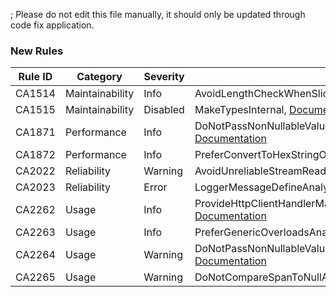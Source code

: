 ; Please do not edit this file manually, it should only be updated through code fix application.

### New Rules

Rule ID | Category | Severity | Notes
--------|----------|----------|-------
CA1514 | Maintainability | Info | AvoidLengthCheckWhenSlicingToEndAnalyzer, [Documentation](https://learn.microsoft.com/dotnet/fundamentals/code-analysis/quality-rules/ca1514)
CA1515 | Maintainability | Disabled | MakeTypesInternal, [Documentation](https://learn.microsoft.com/dotnet/fundamentals/code-analysis/quality-rules/ca1515)
CA1871 | Performance | Info | DoNotPassNonNullableValueToArgumentNullExceptionThrowIfNull, [Documentation](https://learn.microsoft.com/dotnet/fundamentals/code-analysis/quality-rules/ca1871)
CA1872 | Performance | Info | PreferConvertToHexStringOverBitConverterAnalyzer, [Documentation](https://learn.microsoft.com/dotnet/fundamentals/code-analysis/quality-rules/ca1872)
CA2022 | Reliability | Warning | AvoidUnreliableStreamReadAnalyzer, [Documentation](https://learn.microsoft.com/dotnet/fundamentals/code-analysis/quality-rules/ca2022)
CA2023 | Reliability | Error | LoggerMessageDefineAnalyzer, [Documentation](https://learn.microsoft.com/dotnet/fundamentals/code-analysis/quality-rules/ca2023)
CA2262 | Usage | Info | ProvideHttpClientHandlerMaxResponseHeaderLengthValueCorrectly, [Documentation](https://learn.microsoft.com/dotnet/fundamentals/code-analysis/quality-rules/ca2262)
CA2263 | Usage | Info | PreferGenericOverloadsAnalyzer, [Documentation](https://learn.microsoft.com/dotnet/fundamentals/code-analysis/quality-rules/ca2263)
CA2264 | Usage | Warning | DoNotPassNonNullableValueToArgumentNullExceptionThrowIfNull, [Documentation](https://learn.microsoft.com/dotnet/fundamentals/code-analysis/quality-rules/ca2264)
CA2265 | Usage | Warning | DoNotCompareSpanToNullAnalyzer, [Documentation](https://learn.microsoft.com/dotnet/fundamentals/code-analysis/quality-rules/ca2265)
